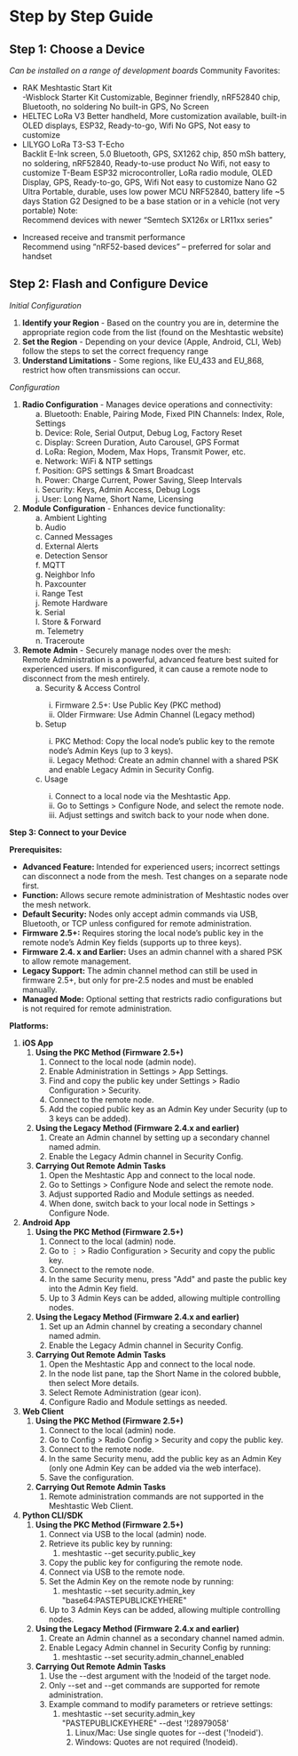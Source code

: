 # Step by Step Guide

## **Step 1: Choose a Device**
*Can be installed on a range of development boards*
Community Favorites:
* RAK Meshtastic Start Kit <br>
-Wisblock Starter Kit
      Customizable, Beginner friendly, nRF52840 chip, Bluetooth, no soldering
      No built-in GPS, No Screen
* HELTEC LoRa V3
      Better handheld, More customization available, built-in OLED displays, ESP32, Ready-to-go, Wifi
      No GPS, Not easy to customize
* LILYGO LoRa T3-S3
      T-Echo	
        Backlit E-Ink screen, 5.0 Bluetooth, GPS, SX1262 chip, 850 mSh battery, no soldering, nRF52840, Ready-to-use product
        No Wifi, not easy to customize
      T-Beam 
        ESP32 microcontroller, LoRa radio module, OLED Display, GPS, Ready-to-go, GPS, Wifi
        Not easy to customize
      Nano G2 Ultra
        Portable, durable, uses low power MCU NRF52840, battery life ~5 days
      Station G2
        Designed to be a base station or in a vehicle (not very portable)
Note: <br>
Recommend devices with newer “Semtech SX126x or LR11xx series”<br>
- Increased receive and transmit performance <br>
Recommend using “nRF52-based devices” – preferred for solar and handset

## Step 2: Flash and Configure Device
*Initial Configuration*
1) **Identify your Region** - Based on the country you are in, determine the appropriate region code from the list (found on the Meshtastic website)
2) **Set the Region** - Depending on your device (Apple, Android, CLI, Web) follow the steps to set the correct frequency range
3) **Understand Limitations** - Some regions, like EU_433 and EU_868, restrict how often transmissions can occur.

*Configuration*
1) **Radio Configuration** - Manages device operations and connectivity:<ul>
  a. Bluetooth: Enable, Pairing Mode, Fixed PIN Channels: Index, Role, Settings <br>
  b. Device: Role, Serial Output, Debug Log, Factory Reset <br>
  c. Display: Screen Duration, Auto Carousel, GPS Format <br>
  d. LoRa: Region, Modem, Max Hops, Transmit Power, etc. <br>
  e. Network: WiFi & NTP settings <br>
  f. Position: GPS settings & Smart Broadcast <br>
  h. Power: Charge Current, Power Saving, Sleep Intervals <br>
  i. Security: Keys, Admin Access, Debug Logs <br>
  j. User: Long Name, Short Name, Licensing <br></ul>
2) **Module Configuration** - Enhances device functionality:<ul>
a. Ambient Lighting<br>
b. Audio<br>
c. Canned Messages<br>
d. External Alerts<br>
e. Detection Sensor<br>
f. MQTT<br>
g. Neighbor Info<br>
h. Paxcounter<br>
i. Range Test<br>
j. Remote Hardware<br>
k. Serial<br>
l. Store & Forward<br>
m. Telemetry<br>
n. Traceroute <br></ul>
3) **Remote Admin** - Securely manage nodes over the mesh:<br>
Remote Administration is a powerful, advanced feature best suited for experienced users. If misconfigured, it can cause a remote node to disconnect from the mesh entirely. <ul>
a. Security & Access Control<br><ul>
i. Firmware 2.5+: Use Public Key (PKC method)<br>
ii. Older Firmware: Use Admin Channel (Legacy method)<br></ul>
b. Setup<br><ul>
i. PKC Method: Copy the local node’s public key to the remote node’s Admin Keys (up to 3 keys).<br>
ii. Legacy Method: Create an admin channel with a shared PSK and enable Legacy Admin in Security Config.<br></ul>
c. Usage<br><ul>
i. Connect to a local node via the Meshtastic App.<br>
ii. Go to Settings > Configure Node, and select the remote node.<br>
iii. Adjust settings and switch back to your node when done.<br></ul></ul>

**Step 3: Connect to your Device**

**Prerequisites:**

- **Advanced Feature:** Intended for experienced users; incorrect settings can disconnect a node from the mesh. Test changes on a separate node first.
- **Function:** Allows secure remote administration of Meshtastic nodes over the mesh network.
- **Default Security:** Nodes only accept admin commands via USB, Bluetooth, or TCP unless configured for remote administration.
- **Firmware 2.5+:** Requires storing the local node’s public key in the remote node’s Admin Key fields (supports up to three keys).
- **Firmware 2.4. x and Earlier:** Uses an admin channel with a shared PSK to allow remote management.
- **Legacy Support:** The admin channel method can still be used in firmware 2.5+, but only for pre-2.5 nodes and must be enabled manually.
- **Managed Mode:** Optional setting that restricts radio configurations but is not required for remote administration.

**Platforms:**

1. **iOS App**
    1. **Using the PKC Method (Firmware 2.5+)**
        1. Connect to the local node (admin node).
        2. Enable Administration in Settings > App Settings.
        3. Find and copy the public key under Settings > Radio Configuration > Security.
        4. Connect to the remote node.
        5. Add the copied public key as an Admin Key under Security (up to 3 keys can be added).
    2. **Using the Legacy Method (Firmware 2.4.x and earlier)**
        1. Create an Admin channel by setting up a secondary channel named admin.
        2. Enable the Legacy Admin channel in Security Config.
    3. **Carrying Out Remote Admin Tasks**
        1. Open the Meshtastic App and connect to the local node.
        2. Go to Settings > Configure Node and select the remote node.
        3. Adjust supported Radio and Module settings as needed.
        4. When done, switch back to your local node in Settings > Configure Node.
2. **Android App**
    1. **Using the PKC Method (Firmware 2.5+)**
        1. Connect to the local (admin) node.
        2. Go to ⋮ > Radio Configuration > Security and copy the public key.
        3. Connect to the remote node.
        4. In the same Security menu, press "Add" and paste the public key into the Admin Key field.
        5. Up to 3 Admin Keys can be added, allowing multiple controlling nodes.
    2. **Using the Legacy Method (Firmware 2.4.x and earlier)**
        1. Set up an Admin channel by creating a secondary channel named admin.
        2. Enable the Legacy Admin channel in Security Config.
    3. **Carrying Out Remote Admin Tasks**
        1. Open the Meshtastic App and connect to the local node.
        2. In the node list pane, tap the Short Name in the colored bubble, then select More details.
        3. Select Remote Administration (gear icon).
        4. Configure Radio and Module settings as needed.
3. **Web Client**
    1. **Using the PKC Method (Firmware 2.5+)**
        1. Connect to the local (admin) node.
        2. Go to Config > Radio Config > Security and copy the public key.
        3. Connect to the remote node.
        4. In the same Security menu, add the public key as an Admin Key (only one Admin Key can be added via the web interface).
        5. Save the configuration.
    2. **Carrying Out Remote Admin Tasks**
        1. Remote administration commands are not supported in the Meshtastic Web Client.
4. **Python CLI/SDK**
    1. **Using the PKC Method (Firmware 2.5+)**
        1. Connect via USB to the local (admin) node.
        2. Retrieve its public key by running:
            1. meshtastic --get security.public_key
        3. Copy the public key for configuring the remote node.
        4. Connect via USB to the remote node.
        5. Set the Admin Key on the remote node by running:
            1. meshtastic --set security.admin_key "base64:PASTEPUBLICKEYHERE"
        6. Up to 3 Admin Keys can be added, allowing multiple controlling nodes.
    2. **Using the Legacy Method (Firmware 2.4.x and earlier)**
        1. Create an Admin channel as a secondary channel named admin.
        2. Enable Legacy Admin channel in Security Config by running:
            1. meshtastic --set security.admin_channel_enabled
    3. **Carrying Out Remote Admin Tasks**
        1. Use the --dest argument with the !nodeid of the target node.
        2. Only --set and --get commands are supported for remote administration.
        3. Example command to modify parameters or retrieve settings:
            1. meshtastic --set security.admin_key "PASTEPUBLICKEYHERE" --dest '!28979058'
                1. Linux/Mac: Use single quotes for --dest ('!nodeid').
                2. Windows: Quotes are not required (!nodeid).




